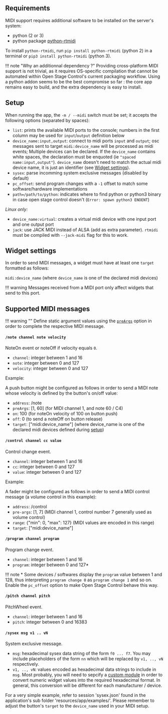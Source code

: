 ## Requirements

MIDI support requires additional software to be installed on the server's system:

- python (2 or 3)
- python package [python-rtmidi](https://spotlightkid.github.io/python-rtmidi/installation.html)

To install `python-rtmidi`, run `pip install python-rtmidi` (python 2) in a terminal or `pip3 install python-rtmidi` (python 3).

!!! note "Why an additionnal dependency ?"
    Providing cross-platform MIDI support is not trivial, as it requires OS-specific compilation that cannot be automated within Open Stage Control's current packaging workflow. Using a python addon seems to be the best compromise so far : the core app remains easy to build, and the extra dependency is easy to install.

## Setup

When running the app, the `-m / --midi` switch must be set; it accepts the following options (separated by spaces):

- `list`: prints the available MIDI ports to the console; numbers in the first column may be used for `input`/`output` definition below
- `device_name:input,output`: connect to midi ports `input` and `output`; osc messages sent to target `midi:device_name` will be processed as midi events; Multiple devices can be declared. If the `device_name` contains white spaces, the declaration must be enquoted (ie `"spaced name:input,output"`). `device_name` doesn't need to match the actual midi device name, it is just an identifier (see [Widget settings](#widget-settings)).
- `sysex`: parse incomming system exclusive messages (disabled by default)
- `pc_offset`: send program changes with a `-1` offset to match some software/hardware implementations
- `path=/path/to/python`: indicates where to find python or python3 binary in case open stage control doesn't (`Error: spawn python3 ENOENT`)

*Linux only:*

- `device_name:virtual`: creates a virtual midi device with one input port and one output port
- `jack`: use JACK MIDI instead of ALSA (add as extra parameter). `rtmidi` must be compiled with `--jack-midi` flag for this to work.

## Widget settings

In order to send MIDI messages, a widget must have at least one `target` formatted as follows:

`midi:device_name` (where `device_name` is one of the declared midi devices)

!!! warning
    Messages received from a MIDI port only affect widgets that send to this port.


## Supported MIDI messages

!!! warning ""
    Define static argument values using the [`preArgs`](/docs/widgets-reference/#preArgs) option in order to complete the respective MIDI message.



#### `/note channel note velocity`

NoteOn event or noteOff if velocity equals `0`.

- `channel`: integer between 1 and 16
- `note`: integer between 0 and 127
- `velocity`: integer between 0 and 127

Example:

A push button might be configured as follows in order to send a MIDI note whose velocity is defined by the button's on/off value:

- `address`: /note
- `preArgs`: [1, 60] (for MIDI channel 1, and note 60 / C4)
- `on`: 100 (for noteOn velocity of 100 on button push)
- `off`: 0 (to send a noteOff on button release)
- `target`: ["midi:device_name"] (where device_name is one of the declared midi devices defined during [setup](#setup))

#### `/control channel cc value`

Control change event.

- `channel`: integer between 1 and 16
- `cc`: integer between 0 and 127
- `value`: integer between 0 and 127

Example:

A fader might be configured as follows in order to send a MIDI control message (a volume control in this example):

- `address`: /control
- `pre-args`: [1, 7] (MIDI channel 1, control number 7 generally used as volume control)
- `range`: {"min": 0, "max": 127} (MIDI values are encoded in this range)
- `target`: ["midi:device_name"]

#### `/program channel program`

Program change event.

- `channel`: integer between 1 and 16
- `program`: integer between 0 and 127*

!!! note
    \* Some devices / softwares display the `program` value between 1 and 128, thus interpreting `program change 0` as `program change 1` and so on. Enable the `pc_offset` option to make Open Stage Control behave this way.

#### `/pitch channel pitch`

PitchWheel event.

- `channel`: integer between 1 and 16
- `pitch`: integer between 0 and 16383

#### `/sysex msg v1 .. vN`

System exclusive message.

- `msg`: hexadecimal sysex data string of the form `f0 ... f7`. You may include placeholders of the form `nn` which will be replaced by `v1, .., vN` respectively.
- `v1, .., vN`: values encoded as hexadecimal data strings to include in `msg`. Most probably, you will need to sepcify a [custom module](/docs/custom-module/) in order to convert numeric widget values into the required hexadecimal format. In general, this conversion will be different for each manufacturer / device.

For a very simple example, refer to session 'sysex.json' found in the application's sub folder 'resources/app/examples/'. Please remember to adjust the button's `target` to the `device_name` used in your MIDI setup.
